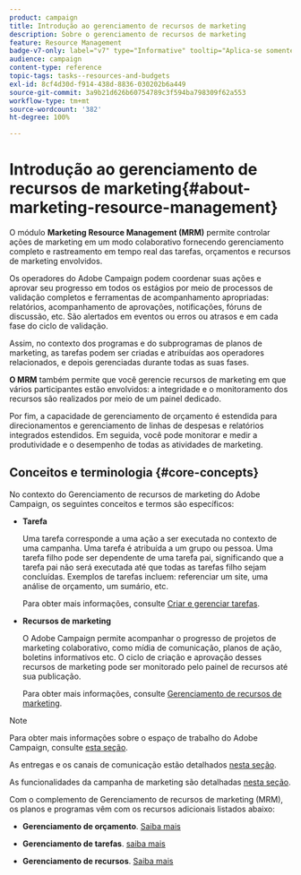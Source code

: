 ```yaml
---
product: campaign
title: Introdução ao gerenciamento de recursos de marketing
description: Sobre o gerenciamento de recursos de marketing
feature: Resource Management
badge-v7-only: label="v7" type="Informative" tooltip="Aplica-se somente ao Campaign Classic v7"
audience: campaign
content-type: reference
topic-tags: tasks--resources-and-budgets
exl-id: 8cf4d30d-f914-438d-8836-030202b6a449
source-git-commit: 3a9b21d626b60754789c3f594ba798309f62a553
workflow-type: tm+mt
source-wordcount: '382'
ht-degree: 100%

---
```


# Introdução ao gerenciamento de recursos de marketing{#about-marketing-resource-management}



O módulo **Marketing Resource Management (MRM)** permite controlar ações de marketing em um modo colaborativo fornecendo gerenciamento completo e rastreamento em tempo real das tarefas, orçamentos e recursos de marketing envolvidos.

Os operadores do Adobe Campaign podem coordenar suas ações e aprovar seu progresso em todos os estágios por meio de processos de validação completos e ferramentas de acompanhamento apropriadas: relatórios, acompanhamento de aprovações, notificações, fóruns de discussão, etc. São alertados em eventos ou erros ou atrasos e em cada fase do ciclo de validação.

Assim, no contexto dos programas e do subprogramas de planos de marketing, as tarefas podem ser criadas e atribuídas aos operadores relacionados, e depois gerenciadas durante todas as suas fases.

**O MRM** também permite que você gerencie recursos de marketing em que vários participantes estão envolvidos: a integridade e o monitoramento dos recursos são realizados por meio de um painel dedicado.

Por fim, a capacidade de gerenciamento de orçamento é estendida para direcionamentos e gerenciamento de linhas de despesas e relatórios integrados estendidos. Em seguida, você pode monitorar e medir a produtividade e o desempenho de todas as atividades de marketing.

## Conceitos e terminologia {#core-concepts}

No contexto do Gerenciamento de recursos de marketing do Adobe Campaign, os seguintes conceitos e termos são específicos:

* **Tarefa**

  Uma tarefa corresponde a uma ação a ser executada no contexto de uma campanha. Uma tarefa é atribuída a um grupo ou pessoa. Uma tarefa filho pode ser dependente de uma tarefa pai, significando que a tarefa pai não será executada até que todas as tarefas filho sejam concluídas. Exemplos de tarefas incluem: referenciar um site, uma análise de orçamento, um sumário, etc.

  Para obter mais informações, consulte [Criar e gerenciar tarefas](../../mrm/using/creating-and-managing-tasks.md).

* **Recursos de marketing**

  O Adobe Campaign permite acompanhar o progresso de projetos de marketing colaborativo, como mídia de comunicação, planos de ação, boletins informativos etc. O ciclo de criação e aprovação desses recursos de marketing pode ser monitorado pelo painel de recursos até sua publicação.

  Para obter mais informações, consulte [Gerenciamento de recursos de marketing](../../mrm/using/managing-marketing-resources.md).

>[!NOTE]
>
>Para obter mais informações sobre o espaço de trabalho do Adobe Campaign, consulte [esta seção](../../platform/using/adobe-campaign-workspace.md).
>  
>As entregas e os canais de comunicação estão detalhados [nesta seção](../../delivery/using/steps-about-delivery-creation-steps.md).
>
>As funcionalidades da campanha de marketing são detalhadas [nesta seção](../../campaign/using/accessing-marketing-campaigns.md).

Com o complemento de Gerenciamento de recursos de marketing (MRM), os planos e programas vêm com os recursos adicionais listados abaixo:

* **Gerenciamento de orçamento**. [Saiba mais](../../mrm/using/controlling-costs.md)

* **Gerenciamento de tarefas**. [saiba mais](../../mrm/using/creating-and-managing-tasks.md)

* **Gerenciamento de recursos**. [Saiba mais](../../mrm/using/managing-marketing-resources.md)
